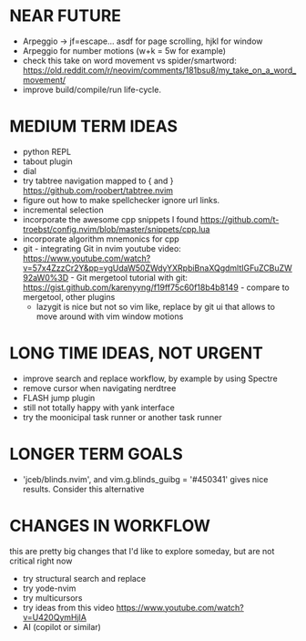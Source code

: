 # NEAR FUTURE 
- Arpeggio -> jf=escape... asdf for page scrolling, hjkl for window
- Arpeggio for number motions (w+k = 5w for example)
- check this take on word movement vs spider/smartword:
    https://old.reddit.com/r/neovim/comments/181bsu8/my_take_on_a_word_movement/
- improve build/compile/run life-cycle. 

# MEDIUM TERM IDEAS
- python REPL
- tabout plugin
- dial
- try tabtree navigation mapped to { and } https://github.com/roobert/tabtree.nvim
- figure out how to make spellchecker ignore url links.
- incremental selection
- incorporate the awesome cpp snippets I found https://github.com/t-troebst/config.nvim/blob/master/snippets/cpp.lua
- incorporate algorithm mnemonics for cpp
- git
        - integrating Git in nvim youtube video: https://www.youtube.com/watch?v=57x4ZzzCr2Y&pp=ygUdaW50ZWdyYXRpbiBnaXQgdmltIGFuZCBuZW92aW0%3D
        - Git mergetool tutorial with git: https://gist.github.com/karenyyng/f19ff75c60f18b4b8149
        - compare to mergetool, other plugins
    - lazygit is nice but not so vim like, replace by git ui that allows to move around with vim window motions

# LONG TIME IDEAS, NOT URGENT
- improve search and replace workflow, by example by using Spectre
- remove cursor when navigating nerdtree
- FLASH jump plugin
- still not totally happy with yank interface
- try the moonicipal task runner or another task runner

# LONGER TERM GOALS
- 'jceb/blinds.nvim', and vim.g.blinds_guibg = '#450341' gives nice results. Consider this alternative

# CHANGES IN WORKFLOW
this are pretty big changes that I'd like to explore someday, but are not critical right now
- try structural search and replace
- try yode-nvim
- try multicursors
- try ideas from this video https://www.youtube.com/watch?v=U420QymHjlA
- AI (copilot or similar)


